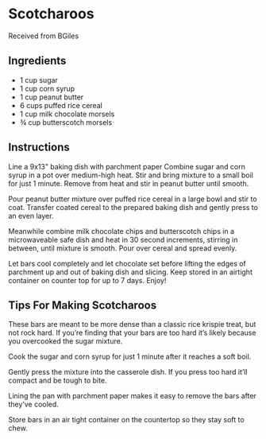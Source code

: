 # Scotcharoos
Received from BGiles

## Ingredients
- 1 cup sugar
- 1 cup corn syrup
- 1 cup peanut butter
- 6 cups puffed rice cereal
- 1 cup milk chocolate morsels
- ¾ cup butterscotch morsels

## Instructions
Line a 9x13" baking dish with parchment paper
Combine sugar and corn syrup in a pot over medium-high heat. Stir and bring mixture to a small boil for just 1 minute. Remove from heat and stir in peanut butter until smooth.

Pour peanut butter mixture over puffed rice cereal in a large bowl and stir to coat. Transfer coated cereal to the prepared baking dish and gently press to an even layer.

Meanwhile combine milk chocolate chips and butterscotch chips in a microwaveable safe dish and heat in 30 second increments, stirring in between, until mixture is smooth. Pour over cereal and spread evenly.

Let bars cool completely and let chocolate set before lifting the edges of parchment up and out of baking dish and slicing. Keep stored in an airtight container on counter top for up to 7 days. Enjoy!

## Tips For Making Scotcharoos

These bars are meant to be more dense than a classic rice krispie treat, but not rock hard. If you’re finding that your bars are too hard it’s likely because you overcooked the sugar mixture.

Cook the sugar and corn syrup for just 1 minute after it reaches a soft boil.

Gently press the mixture into the casserole dish. If you press too hard it’ll compact and be tough to bite.

Lining the pan with parchment paper makes it easy to remove the bars after they’ve cooled.

Store bars in an air tight container on the countertop so they stay soft to chew.